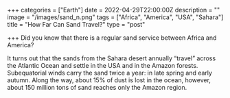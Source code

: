 +++
categories = ["Earth"]
date = 2022-04-29T22:00:00Z
description = ""
image = "/images/sand_n.png"
tags = ["Africa", "America", "USA", "Sahara"]
title = "How Far Can Sand Travel?"
type = "post"

+++
Did you know that there is a regular sand service between Africa and America?

It turns out that the sands from the Sahara desert annually “travel” across the Atlantic Ocean and settle in the USA and in the Amazon forests. Subequatorial winds carry the sand twice a year: in late spring and early autumn. Along the way, about 15% of dust is lost in the ocean, however, about 150 million tons of sand reaches only the Amazon region.